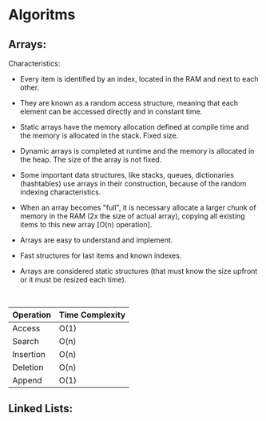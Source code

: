 # Algoritms

## Arrays:

Characteristics:

- Every item is identified by an index, located in the RAM and next to each other.

- They are known as a random access structure, meaning that each element can be accessed directly and in constant time.

- Static arrays have the memory allocation defined at compile time and the memory is allocated in the stack. Fixed size.

- Dynamic arrays is completed at runtime and the memory is allocated in the heap. The size of the array is not fixed.
 
- Some important data structures, like stacks, queues, dictionaries (hashtables) use arrays in their construction, because of the random indexing characteristics.

- When an array becomes "full", it is necessary allocate a larger chunk of memory in the RAM (2x the size of actual array), copying all existing items to this new array [O(n) operation].

- Arrays are easy to understand and implement.

- Fast structures for last items and known indexes.

- Arrays are considered static structures (that must know the size upfront or it must be resized each time).

<p>&nbsp;</p>

<center>

|Operation                          | Time Complexity                         |
|-------------------------------|-----------------------------|
|Access            				  |O(1)	     |
|Search            				  |O(n)	     |
|Insertion        				  |O(n)	     |
|Deletion         				  |O(n)	     |
|Append            				  |O(1)	     |

</center>


## Linked Lists:

